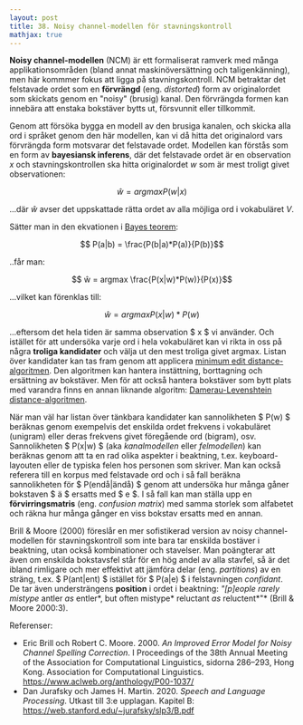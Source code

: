 ```yaml
---
layout: post
title: 38. Noisy channel-modellen för stavningskontroll
mathjax: true
---
```


**Noisy channel-modellen** (NCM) är ett formaliserat ramverk med många applikationsområden (bland annat maskinöversättning och taligenkänning), men här kommmer fokus att ligga på stavningskontroll. NCM betraktar det felstavade ordet som en **förvrängd** (eng. *distorted*) form av originalordet som skickats genom en "noisy" (brusig) kanal.  Den förvrängda formen kan innebära att enstaka bokstäver bytts ut, försvunnit eller tillkommit.

Genom att försöka bygga en modell av den brusiga kanalen, och skicka alla ord i språket genom den här modellen, kan vi då hitta det originalord vars förvrängda form motsvarar det felstavade ordet. Modellen kan förstås som en form av **bayesiansk inferens**, där det felstavade ordet är en observation *x* och stavningskontrollen ska hitta originalordet *w* som är mest troligt givet observationen: 

$$ ŵ = argmax P(w|x) $$

...där *ŵ* avser det uppskattade rätta ordet av alla möjliga ord i vokabuläret *V*.

Sätter man in den ekvationen i [Bayes teorem](https://datatjej.github.io/Bayes-teorem/):

$$ P(a|b) = \frac{P(b|a)*P(a)}{P(b)}$$

..får man:

$$ ŵ = argmax \frac{P(x|w)*P(w)}{P(x)}$$

...vilket kan förenklas till:

$$ ŵ = argmax P(x|w)*P(w) $$

...eftersom det hela tiden är samma observation $ x $ vi använder. Och istället för att undersöka varje ord i hela vokabuläret kan vi rikta in oss på några **troliga kandidater** och välja ut den mest troliga givet argmax. Listan över kandidater kan tas fram genom att applicera [minimum edit distance-algoritmen](https://datatjej.github.io/Minimum-Edit-Distance/). Den algoritmen kan hantera instättning, borttagning och ersättning av bokstäver. Men för att också hantera bokstäver som bytt plats med varandra finns en annan liknande algoritm: [Damerau-Levenshtein distance-algoritmen](https://en.wikipedia.org/wiki/Damerau%E2%80%93Levenshtein_distance).

När man väl har listan över tänkbara kandidater kan sannolikheten $ P(w) $ beräknas genom exempelvis det enskilda ordet frekvens i vokabuläret (unigram) eller deras frekvens givet föregående ord (bigram), osv. Sannolikheten $ P(x\|w) $ (aka *kanalmodellen* eller *felmodellen*) kan beräknas genom att ta en rad olika aspekter i beaktning, t.ex. keyboard-layouten eller de typiska felen hos personen som skriver. Man kan också referera till en korpus med felstavade ord och i så fall beräkna sannolikheten för $ P(endå\|ändå) $ genom att undersöka hur många gåner bokstaven $ ä $ ersatts med $ e $. I så fall kan man ställa upp en **förvirringsmatris** (eng. *confusion matrix*) med samma storlek som alfabetet och räkna hur många gånger en viss bokstav ersatts med en annan.

Brill & Moore (2000) föreslår en mer sofistikerad version av noisy channel-modellen för stavningskontroll som inte bara tar enskilda bostäver i beaktning, utan också kombinationer och stavelser. Man poängterar att även om enskilda bokstavsfel står för en hög andel av alla stavfel, så är det ibland rimligare och mer effektivt att jämföra delar (eng. *partitions*) av en sträng, t.ex. $ P(ant|ent) $ istället för $ P(a\|e) $ i felstavningen *confidant*. De tar även understrängens **position** i ordet i beaktning: *"[p]eople rarely mistype* antler *as* entler*, but often mistype* reluctant *as* reluctent*"* (Brill & Moore 2000:3).  

Referenser:<br>
- Eric Brill och Robert C. Moore. 2000.  *An Improved Error Model for Noisy Channel Spelling Correction*. I Proceedings of the 38th Annual Meeting of the Association for Computational Linguistics, sidorna 286–293, Hong Kong. Association for Computational Linguistics. https://www.aclweb.org/anthology/P00-1037/<br>
- Dan Jurafsky och James H. Martin. 2020. *Speech and Language Processing*. Utkast till 3:e upplagan. Kapitel B: https://web.stanford.edu/~jurafsky/slp3/B.pdf

